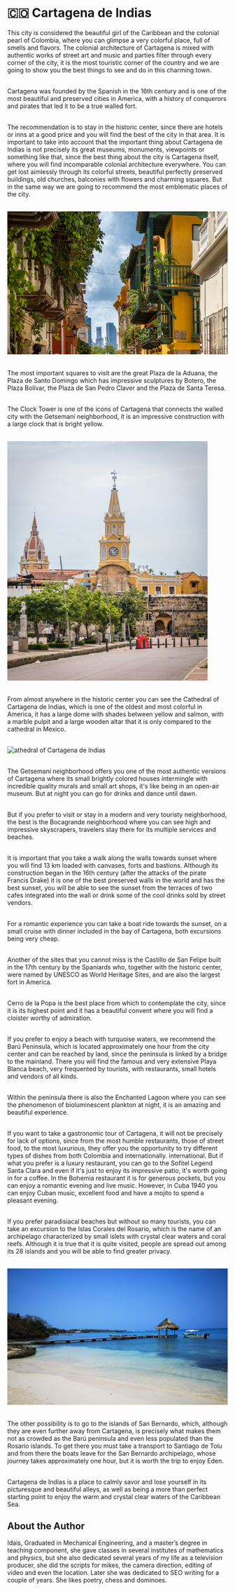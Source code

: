 # 🇨🇴 Cartagena de Indias

This city is considered the beautiful girl of the Caribbean and the
colonial pearl of Colombia, where you can glimpse a very colorful place,
full of smells and flavors. The colonial architecture of Cartagena is
mixed with authentic works of street art and music and parties filter
through every corner of the city, it is the most touristic corner of the
country and we are going to show you the best things to see and do in
this charming town.

<br>Cartagena was founded by the Spanish in the 16th century and is one of
the most beautiful and preserved cities in America, with a history of
conquerors and pirates that led it to be a true walled fort.

<br>The recommendation is to stay in the historic center, since there are
hotels or inns at a good price and you will find the best of the city in
that area. It is important to take into account that the important thing
about Cartagena de Indias is not precisely its great museums, monuments,
viewpoints or something like that, since the best thing about the city
is Cartagena itself, where you will find incomparable colonial
architecture everywhere. You can get lost aimlessly through its colorful
streets, beautiful perfectly preserved buildings, old churches,
balconies with flowers and charming squares. But in the same way we are
going to recommend the most emblematic places of the city.

<br>![Cartagena De indias](_static/images/cartagena-de-indias/image1.jpeg)

<br>The most important squares to visit are the great Plaza de la Aduana,
the Plaza de Santo Domingo which has impressive sculptures by Botero,
the Plaza Bolívar, the Plaza de San Pedro Claver and the Plaza de Santa
Teresa.

<br>The Clock Tower is one of the icons of Cartagena that connects the
walled city with the Getsemaní neighborhood, it is an impressive
construction with a large clock that is bright yellow.

<br>![Clock Tower](_static/images/cartagena-de-indias/image2.jpeg)

<br>From almost anywhere in the historic center you can see the Cathedral of
Cartagena de Indias, which is one of the oldest and most colorful in
America, it has a large dome with shades between yellow and salmon, with
a marble pulpit and a large wooden altar that it is only compared to the
cathedral in Mexico.

<br>![athedral of
Cartagena de Indias](_static/images/cartagena-de-indias/image3.jpeg)

<br>The Getsemaní neighborhood offers you one
of the most authentic versions of Cartagena where its small brightly
colored houses intermingle with incredible quality murals and small art
shops, it\'s like being in an open-air museum. But at night you can go
for drinks and dance until dawn.

<br>But if you prefer to visit or stay in a modern and very touristy
neighborhood, the best is the Bocagrande neighborhood where you can see
high and impressive skyscrapers, travelers stay there for its multiple
services and beaches.

<br>It is important that you take a walk along the walls towards sunset
where you will find 13 km loaded with canvases, forts and bastions.
Although its construction began in the 16th century (after the attacks
of the pirate Francis Drake) it is one of the best preserved walls in
the world and has the best sunset, you will be able to see the sunset
from the terraces of two cafes integrated into the wall or drink some of
the cool drinks sold by street vendors.

<br>For a romantic experience you can take a boat ride towards the sunset,
on a small cruise with dinner included in the bay of Cartagena, both
excursions being very cheap.

<br>Another of the sites that you cannot miss is the Castillo de San Felipe
built in the 17th century by the Spaniards who, together with the
historic center, were named by UNESCO as World Heritage Sites, and are
also the largest fort in America.

<br>Cerro de la Popa is the best place from which to contemplate the city,
since it is its highest point and it has a beautiful convent where you
will find a cloister worthy of admiration.

<br>If you prefer to enjoy a beach with turquoise waters, we recommend the
Barú Peninsula, which is located approximately one hour from the city
center and can be reached by land, since the peninsula is linked by a
bridge to the mainland. There you will find the famous and very
extensive Playa Blanca beach, very frequented by tourists, with
restaurants, small hotels and vendors of all kinds.

<br>Within the peninsula there is also the Enchanted Lagoon where you can
see the phenomenon of bioluminescent plankton at night, it is an amazing
and beautiful experience.

<br>If you want to take a gastronomic tour of Cartagena, it will not be
precisely for lack of options, since from the most humble restaurants,
those of street food, to the most luxurious, they offer you the
opportunity to try different types of dishes from both Colombia and
internationally. international. But if what you prefer is a luxury
restaurant, you can go to the Sofitel Legend Santa Clara and even if
it\'s just to enjoy its impressive patio, it\'s worth going in for a
coffee. In the Bohemia restaurant it is for generous pockets, but you
can enjoy a romantic evening and live music. However, in Cuba 1940 you
can enjoy Cuban music, excellent food and have a mojito to spend a
pleasant evening.

<br>If you prefer paradisiacal beaches but without so many tourists, you can
take an excursion to the Islas Corales del Rosario, which is the name of
an archipelago characterized by small islets with crystal clear waters
and coral reefs. Although it is true that it is quite visited, people
are spread out among its 28 islands and you will be able to find greater
privacy.

<br>![Islas Corales del Rosario](_static/images/cartagena-de-indias/image4.jpeg)

<br>The other possibility is to go to the islands of San Bernardo, which,
although they are even further away from Cartagena, is precisely what
makes them not as crowded as the Barú peninsula and even less populated
than the Rosario islands. To get there you must take a transport to
Santiago de Tolu and from there the boats leave for the San Bernardo
archipelago, whose journey takes approximately one hour, but it is worth
the trip to enjoy Eden.

<br>Cartagena de Indias is a place to calmly savor and lose yourself in its
picturesque and beautiful alleys, as well as being a more than perfect
starting point to enjoy the warm and crystal clear waters of the
Caribbean Sea.

## About the Author

Idais, Graduated in Mechanical Engineering, and a master’s degree in teaching component, she gave classes in several institutes of mathematics and physics, but she also dedicated several years of my life as a television producer, she did the scripts for mikes, the camera direction, editing of video and even the location. Later she was dedicated to SEO writing for a couple of years. She likes poetry, chess and dominoes.
